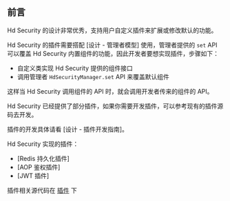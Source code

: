 
## 前言

Hd Security 的设计非常优秀，支持用户自定义插件来扩展或修改默认的功能。

Hd Security 的插件需要搭配 [设计 - 管理者模型] 使用，管理者提供的 `set` API 可以覆盖 Hd Security 内置组件的功能，因此开发者要想实现插件，步骤如下：

- 自定义类实现 Hd Security 提供的组件接口
- 调用管理者 `HdSecurityManager.set` API 来覆盖默认组件

这样当 Hd Security 调用组件的 API 时，就会调用开发者传来的组件的 API。

Hd Security 已经提供了部分插件，如果你需要开发插件，可以参考现有的插件源码去开发。

插件的开发具体请看 [设计 - 插件开发指南]。

Hd Security 实现的插件：

- [Redis 持久化插件]
- [AOP 鉴权插件]
- [JWT 插件]

插件相关源代码在 [插件](https://github.com/Kele-Bingtang/hd-security/tree/master/hd-security-plugin) 下